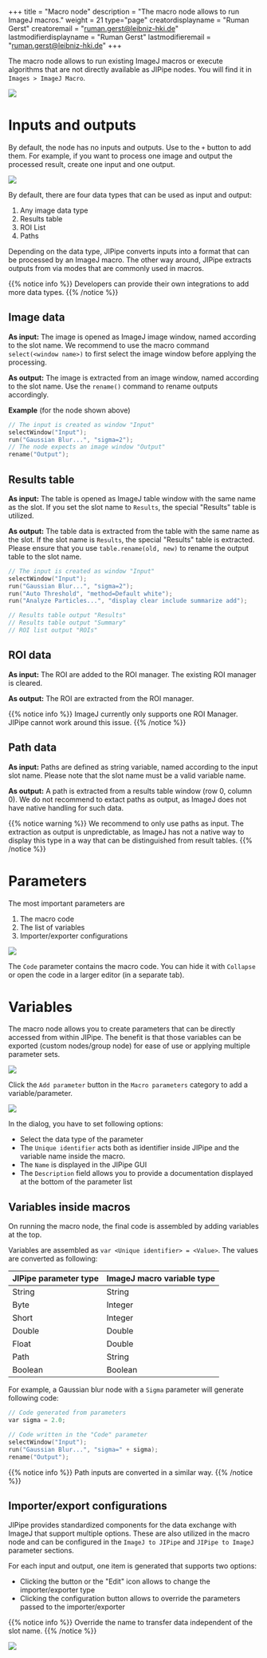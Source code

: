 +++
title = "Macro node"
description = "The macro node allows to run ImageJ macros."
weight = 21
type="page"
creatordisplayname = "Ruman Gerst"
creatoremail = "ruman.gerst@leibniz-hki.de"
lastmodifierdisplayname = "Ruman Gerst"
lastmodifieremail = "ruman.gerst@leibniz-hki.de"
+++

The macro node allows to run existing ImageJ macros or execute algorithms that are not directly
available as JIPipe nodes. You will find it in `Images > ImageJ Macro`.

![](/img/documentation/macro_node.png)

# Inputs and outputs

By default, the node has no inputs and outputs. Use to the `+` button to add them.
For example, if you want to process one image and output the processed result,
create one input and one output.

![](/img/documentation/macro_node_with_slots.png)

By default, there are four data types that can be used as input and output:

1. Any image data type
2. Results table
3. ROI List
4. Paths

Depending on the data type, JIPipe converts inputs into a format that can be processed by
an ImageJ macro. The other way around, JIPipe extracts outputs from via modes that are
commonly used in macros.

{{% notice info %}}
Developers can provide their own integrations to add more data types.
{{% /notice %}}

## Image data

**As input:** The image is opened as ImageJ image window, named according to the slot name. We recommend to use the macro command `select(<window name>)` to first select the image window before applying the processing.

**As output:** The image is extracted from an image window, named according to the slot name. Use the `rename()` command to rename outputs accordingly.


**Example** (for the node shown above)
```C
// The input is created as window "Input"
selectWindow("Input");
run("Gaussian Blur...", "sigma=2");
// The node expects an image window "Output"
rename("Output");
```

## Results table

**As input:** The table is opened as ImageJ table window with the same name as the slot. If you set the slot name to `Results`, the special "Results" table is utilized.

**As output:** The table data is extracted from the table with the same name as the slot. If the slot name is `Results`, the special "Results" table is extracted. Please ensure that you use `table.rename(old, new)` to rename the output table to the slot name.

```C
// The input is created as window "Input"
selectWindow("Input");
run("Gaussian Blur...", "sigma=2");
run("Auto Threshold", "method=Default white");
run("Analyze Particles...", "display clear include summarize add");

// Results table output "Results"
// Results table output "Summary"
// ROI list output "ROIs"
```

## ROI data

**As input:** The ROI are added to the ROI manager. The existing ROI manager is cleared.

**As output:** The ROI are extracted from the ROI manager.

{{% notice info %}}
ImageJ currently only supports one ROI Manager. JIPipe cannot work around this issue.
{{% /notice %}}

## Path data

**As input:** Paths are defined as string variable, named according to the input slot name. Please note that the slot name must be a valid variable name.

**As output:** A path is extracted from a results table window (row 0, column 0). We do not recommend to extact paths as output, as ImageJ does not have native handling for such data.

{{% notice warning %}}
We recommend to only use paths as input. The extraction as output is unpredictable, as ImageJ has not a native way to display this type in a way that can be distinguished from result tables.
{{% /notice %}}

# Parameters

The most important parameters are

1. The macro code
2. The list of variables
3. Importer/exporter configurations

![](/img/documentation/macro_node_parameters.png)

The `Code` parameter contains the macro code. You can hide it with `Collapse` or open
the code in a larger editor (in a separate tab).

# Variables

The macro node allows you to create parameters that can be directly accessed from within JIPipe.
The benefit is that those variables can be exported (custom nodes/group node) for ease of use
or applying multiple parameter sets.

![](/img/documentation/macro_node_variables.png)

Click the `Add parameter` button in the `Macro parameters` category to add a variable/parameter.

![](/img/documentation/add_parameter.png)

In the dialog, you have to set following options:

* Select the data type of the parameter
* The `Unique identifier` acts both as identifier inside JIPipe and the variable name inside the macro.
* The `Name` is displayed in the JIPipe GUI
* The `Description` field allows you to provide a documentation displayed at the bottom of the parameter list


## Variables inside macros

On running the macro node, the final code is assembled by adding variables at the top.

Variables are assembled as `var <Unique identifier> = <Value>`.
The values are converted as following:

| JIPipe parameter type | ImageJ macro variable type |
| --------------------- | -------------------------- |
| String                | String                     |
| Byte                  | Integer                    |
| Short                 | Integer                    |
| Double                | Double                     |
| Float                 | Double                     |
| Path                  | String                     |
| Boolean               | Boolean                    |

For example, a Gaussian blur node with a `Sigma` parameter will generate following code:

```C
// Code generated from parameters
var sigma = 2.0;

// Code written in the "Code" parameter
selectWindow("Input");
run("Gaussian Blur...", "sigma=" + sigma);
rename("Output");
```

{{% notice info %}}
Path inputs are converted in a similar way.
{{% /notice %}}

## Importer/export configurations

JIPipe provides standardized components for the data exchange with ImageJ that support multiple options. These are also utilized in the macro node and can be configured in the `ImageJ to JIPipe` and `JIPipe to ImageJ` parameter sections.

For each input and output, one item is generated that supports two options:

* Clicking the button or the "Edit" icon allows to change the importer/exporter type
* Clicking the configuration button allows to override the parameters passed to the importer/exporter

{{% notice info %}}
Override the name to transfer data independent of the slot name.
{{% /notice %}}

![](/img/documentation/macro_node_importers_exporters.png)